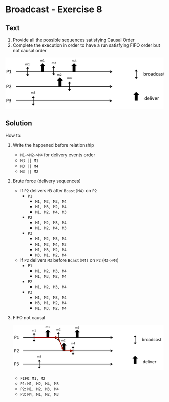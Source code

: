 # Broadcast - Exercise 8

## Text

1. Provide all the possible sequences satisfying Causal Order
2. Complete the execution in order to have a run satisfying FIFO order but not causal order

![](../../res/img/127.png)

## Solution

How to:

1. Write the happened before relationship
   - `M1->M2->M4` for delivery events order
   - `M3 || M1`
   - `M3 || M4`
   - `M3 || M2`
1. Brute force (delivery sequences)
   - If `P2` delivers `M3` after `Bcast(M4)` on `P2`
     - `P1`
       - `M1, M2, M3, M4`
       - `M1, M3, M2, M4`
       - `M1, M2, M4, M3`
     - `P2`
       - `M1, M2, M3, M4`
       - `M1, M2, M4, M3`
     - `P3`
       - `M1, M2, M3, M4`
       - `M1, M2, M4, M3`
       - `M1, M3, M2, M4`
       - `M3, M1, M2, M4`
   - If `P2` delivers `M3` before `Bcast(M4)` on `P2` (`M3->M4`)
     - `P1`
       - `M1, M2, M3, M4`
       - `M1, M3, M2, M4`
     - `P2`
       - `M1, M2, M3, M4`
     - `P3`
       - `M1, M2, M3, M4`
       - `M3, M1, M2, M4`
       - `M1, M3, M2, M4`
3. FIFO not causal

    ![](../../res/img/128.png)

     - `FIFO`: `M1, M2`
     - `P1`: `M1, M2, M4, M3`
     - `P2`: `M1, M2, M3, M4`
     - `P3`: `M4, M1, M2, M3`